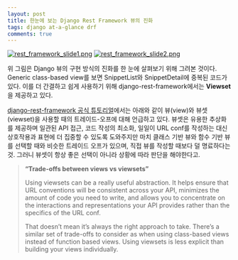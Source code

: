 ```yaml
---
layout: post
title: 한눈에 보는 Django Rest Framework 뷰의 진화
tags: django at-a-glance drf
comments: true
---
```

[![rest_framework_slide1.png](https://s26.postimg.org/untr54a61/rest_framework_slide1.png)](https://postimg.org/image/dajgq9eut/)
[![rest_framework_slide2.png](https://s26.postimg.org/f3mdel01l/rest_framework_slide2.png)](https://postimg.org/image/m6u8u75h1/)

위 그림은 Django 뷰의 구현 방식의 진화를 한 눈에 살펴보기 위해 그려본 것이다. Generic class-based view를 보면 SnippetList와 SnippetDetail에 중복된 코드가 있다. 이를 더 간결하고 쉽게 사용하기 위해 django-rest-framework에서는 **Viewset**을 제공하고 있다.

[django-rest-framework 공식 튜토리얼](http://www.django-rest-framework.org/tutorial/6-viewsets-and-routers/ "django-rest-framework 공식 튜토리얼")에서는 아래와 같이 뷰(view)와 뷰셋(viewset)을 사용할 때의 트레이드-오프에 대해 언급하고 있다. 뷰셋은 유용한 추상화를 제공하며 일관된 API 접근, 코드 작성의 최소화, 일일이 URL conf를 작성하는 대신 상호작용과 표현에 더 집중할 수 있도록 도와주지만 마치 클래스 기반 뷰와 함수 기반 뷰를 선택할 때와 비슷한 트레이드 오프가 있으며, 직접 뷰를 작성할 때보다 덜 명료하다는 것. 그러니 뷰셋이 항상 좋은 선택이 아니라 상황에 따라 판단을 해야한다고.

>**“Trade-offs between views vs viewsets”**
>   
>Using viewsets can be a really useful abstraction. It helps ensure that URL conventions will be consistent across your API, minimizes the amount of code you need to write, and allows you to concentrate on the interactions and representations your API provides rather than the specifics of the URL conf.
>
>That doesn’t mean it’s always the right approach to take. There’s a similar set of trade-offs to consider as when using class-based views instead of function based views. Using viewsets is less explicit than building your views individually.